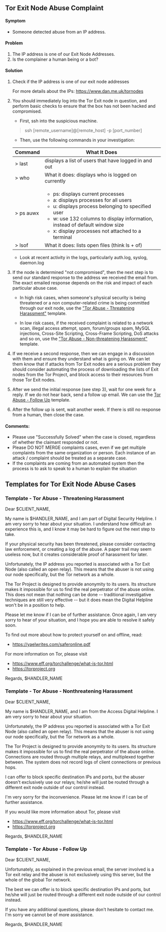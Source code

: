 ## Tor Exit Node Abuse Complaint 

#### Symptom
- Someone detected abuse from an IP address.

#### Problem   
1. The IP address is one of our Exit Node Addresses.
2. Is the complainer a human being or a bot?

#### Solution  
1. Check if the IP address is one of our exit node addresses

   For more details about the IPs: https://www.dan.me.uk/tornodes

2. You should immediately log into the Tor Exit node in question, and perform basic checks to ensure that the box has not been hacked and compromised. 

   * First, ssh into the suspicious machine.
   > ssh [remote_username]@[remote_host] -p [port_number]

   * Then, use the following commands in your investigation:

   |Command|What It Does|
   |-------|------------|
   | > last | displays a list of users that have logged in and out |
   | > who | What it does: displays who is logged on currently |
   | > ps auwx | <ul><li>ps: displays current processes</li><li>a: displays processes for all users</li><li>u: displays process belonging to specified user</li><li>w: use 132 columns to display information, instead of default window size</li><li>x: display processes not attached to a terminal</li></ul> | 
   | > lsof | What it does: lists open files (think ls + of) |

   * Look at recent activity in the logs, particularly auth.log, syslog, daemon.log

3. If the node is determined "not compromised", then the next step is to send our standard response to the address we received the email from. The exact emailed response depends on the risk and impact of each particular abuse case.

   * In high risk cases, when someone's physical security is being threatened or a non computer-related crime is being committed through our exit node, use the ["Tor Abuse - Threatening Harassment"](#threatening) template.

   * In low risk cases, if the received complaint is related to a network scan, illegal access attempt, spam, forum/groups spam, MySQL injections, Cross-Site Scripting, Cross-Frame Scripting, DoS attacks and so on, use the ["Tor Abuse - Non-threatening Harassment"](#nonthreatening) template.

4. If we receive a second response, then we can engage in a discussion with them and ensure they understand what is going on. We can let them know that if attacks from Tor Exit nodes are a serious problem they should consider automating the process of downloading the lists of Exit nodes from the Tor Project, and block access to their resources from those Tor Exit nodes.

5. After we send the initial response (see step 3), wait for one week for a reply. If we do not hear back, send a follow up email. We can use the [Tor Abuse - Follow Up](#followUp) template.

6. After the follow up is sent, wait another week. If there is still no response from a human, then close the case.

#### Comments:   
- Please use "Successfully Solved" when the case is closed, regardless of whether the claimant responded or not.
- Please DO NOT MERGE complaints cases, even if we get multiple complaints from the same organization or person. Each instance of an attack / complaint should be treated as a separate case.
- If the complaints are coming from an automated system then the process is to ask to speak to a human to explain the situation



## Templates for Tor Exit Node Abuse Cases

### <a name="threatening"></a>Template - Tor Abuse - Threatening Harassment

Dear $CLIENT_NAME,

My name is $HANDLER_NAME, and I am part of Digital Security Helpline. I am very sorry to hear about your situation. I understand how difficult an experience this is, and I know it may be hard to figure out the next step to take.

If your physical security has been threatened, please consider contacting law enforcement, or creating a log of the abuse. A paper trail may seem useless now, but it creates considerable proof of harassment for later.

Unfortunately, the IP address you reported is associated with a Tor Exit Node (also called an open relay). This means that the abuser is not using our node specifically, but the Tor network as a whole. 

The Tor Project is designed to provide anonymity to its users. Its structure makes it impossible for us to find the real perpetrator of the abuse online. This does not mean that nothing can be done -- traditional investigative techniques are still very effective -- but it does mean the Digital Helpline won't be in a position to help.

Please let me know if I can be of further assistance. Once again, I am very sorry to hear of your situation, and I hope you are able to resolve it safely soon.

To find out more about how to protect yourself on and offline, read:
* https://yaelwrites.com/saferonline.pdf

For more information on Tor, please visit  
* https://www.eff.org/torchallenge/what-is-tor.html 
* https://torproject.org

Regards,
$HANDLER_NAME



### <a name="nonthreatening"></a>Template - Tor Abuse - Nonthreatening Harassment

Dear $CLIENT_NAME,
    
My name is $HANDLER_NAME, and I am from the Access Digital Helpline. I am very sorry to hear about your situation. 

Unfortunately, the IP address you reported is associated with a Tor Exit Node (also called an open relay). This means that the abuser is not using our node specifically, but the Tor network as a whole. 

The Tor Project is designed to provide anonymity to its users. Its structure makes it impossible for us to find the real perpetrator of the abuse online. Connections are routed through multiple relays, and multiplexed together between. The system does not record logs of client connections or previous hops.

I can offer to block specific destination IPs and ports, but the abuser doesn't exclusively use our relays; he/she will just be routed through a different exit node outside of our control instead.

I'm very sorry for the inconvenience. Please let me know if I can be of further assistance. 

If you would like more information about Tor, please visit  
* https://www.eff.org/torchallenge/what-is-tor.html 
* https://torproject.org

Regards,
$HANDLER_NAME



### <a name="followUp"></a>Template - Tor Abuse - Follow Up 

Dear $CLIENT_NAME,

Unfortunately, as explained in the previous email, the server involved is a Tor exit relay and the abuser is not exclusively using this server, but the whole of the global Tor network. 

The best we can offer is to block specific destination IPs and ports, but he/she will just be routed through a different exit node outside of our control instead.

If you have any additional questions, please don't hesitate to contact me. I'm sorry we cannot be of more assistance.

Regards,
$HANDLER_NAME